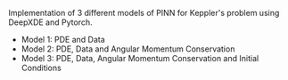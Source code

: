 Implementation of 3 different models of PINN for Keppler's problem using DeepXDE
and Pytorch.

- Model 1: PDE and Data
- Model 2: PDE, Data and Angular Momentum Conservation
- Model 3: PDE, Data, Angular Momentum Conservation and Initial Conditions
